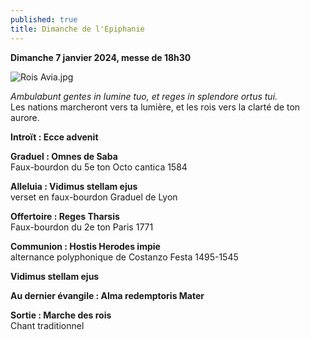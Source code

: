 ```yaml
---
published: true
title: Dimanche de l'Epiphanie
---
```

**Dimanche 7 janvier 2024, messe de 18h30**  

![Rois Avia.jpg]({{site.baseurl}}/images/Rois%20Avia.jpg)

*Ambulabunt gentes in lumine tuo, et reges in splendore ortus tui.*  
Les nations marcheront vers ta lumière, et les rois vers la clarté de ton aurore.

**Introït : Ecce advenit**

**Graduel : Omnes de Saba**  
Faux-bourdon du 5e ton Octo cantica 1584

**Alleluia : Vidimus stellam ejus**  
verset en faux-bourdon Graduel de Lyon

**Offertoire : Reges Tharsis**  
Faux-bourdon du 2e ton Paris 1771

**Communion : Hostis Herodes impie**  
alternance polyphonique de Costanzo Festa 1495-1545

**Vidimus stellam ejus**

**Au dernier évangile : Alma redemptoris Mater**

**Sortie : Marche des rois**  
Chant traditionnel
